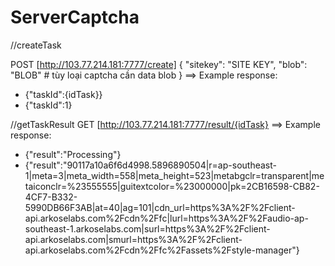 # ServerCaptcha
//createTask

POST [http://103.77.214.181:7777/create]
{
    "sitekey": "SITE KEY",
    "blob": "BLOB" # tùy loại captcha cần data blob
}
==> Example response:
* {"taskId":{idTask}}
* {"taskId":1}




//getTaskResult
GET [http://103.77.214.181:7777/result/{idTask}
==> Example response:
* {"result":"Processing"}
* {"result":"90117a10a6f6d4998.5896890504|r=ap-southeast-1|meta=3|meta_width=558|meta_height=523|metabgclr=transparent|metaiconclr=%23555555|guitextcolor=%23000000|pk=2CB16598-CB82-4CF7-B332-5990DB66F3AB|at=40|ag=101|cdn_url=https%3A%2F%2Fclient-api.arkoselabs.com%2Fcdn%2Ffc|lurl=https%3A%2F%2Faudio-ap-southeast-1.arkoselabs.com|surl=https%3A%2F%2Fclient-api.arkoselabs.com|smurl=https%3A%2F%2Fclient-api.arkoselabs.com%2Fcdn%2Ffc%2Fassets%2Fstyle-manager"}
